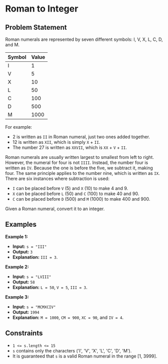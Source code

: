 # Roman to Integer

## Problem Statement

Roman numerals are represented by seven different symbols: I, V, X, L, C, D, and M.

| Symbol | Value |
|--------|-------|
| I      | 1     |
| V      | 5     |
| X      | 10    |
| L      | 50    |
| C      | 100   |
| D      | 500   |
| M      | 1000  |

For example:
- 2 is written as `II` in Roman numeral, just two ones added together.
- 12 is written as `XII`, which is simply `X` + `II`.
- The number 27 is written as `XXVII`, which is `XX` + `V` + `II`.

Roman numerals are usually written largest to smallest from left to right. However, the numeral for four is not `IIII`. Instead, the number four is written as `IV`. Because the one is before the five, we subtract it, making four. The same principle applies to the number nine, which is written as `IX`. There are six instances where subtraction is used:
- `I` can be placed before `V` (5) and `X` (10) to make 4 and 9.
- `X` can be placed before `L` (50) and `C` (100) to make 40 and 90.
- `C` can be placed before `D` (500) and `M` (1000) to make 400 and 900.

Given a Roman numeral, convert it to an integer.

## Examples

**Example 1:**

- **Input:** `s = "III"`
- **Output:** `3`
- **Explanation:** `III = 3`.

**Example 2:**

- **Input:** `s = "LVIII"`
- **Output:** `58`
- **Explanation:** `L = 50`, `V = 5`, `III = 3`.

**Example 3:**

- **Input:** `s = "MCMXCIV"`
- **Output:** `1994`
- **Explanation:** `M = 1000`, `CM = 900`, `XC = 90`, and `IV = 4`.

## Constraints

- `1 <= s.length <= 15`
- `s` contains only the characters ('I', 'V', 'X', 'L', 'C', 'D', 'M').
- It is guaranteed that `s` is a valid Roman numeral in the range [1, 3999].
